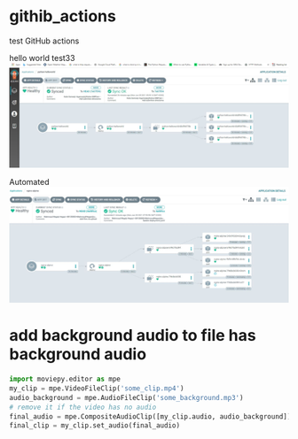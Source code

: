 # githib_actions
test GitHub actions

hello world test33
![argocd_screenshot](argocd_app2.JPG)

Automated
![self_heal and async](selefheal.JPG)


# add background audio to file has background audio

```python
import moviepy.editor as mpe
my_clip = mpe.VideoFileClip('some_clip.mp4')
audio_background = mpe.AudioFileClip('some_background.mp3')
# remove it if the video has no audio
final_audio = mpe.CompositeAudioClip([my_clip.audio, audio_background])
final_clip = my_clip.set_audio(final_audio)
```
